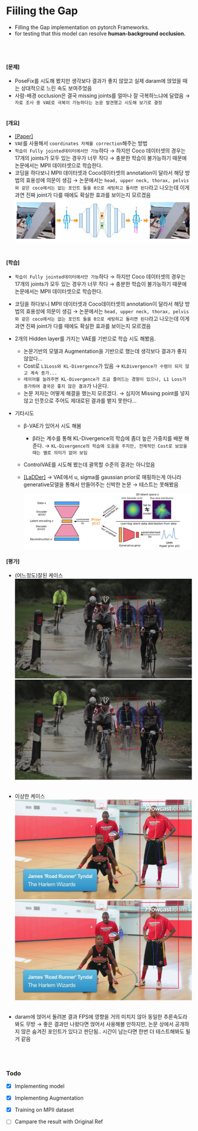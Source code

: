 # Fiiling the Gap
- Filling the Gap implementation on pytorch Frameworks.
- for testing that this model can resolve **human-background occlusion.**
<br></br>
<br></br>

#### [문제]
- PoseFix를 시도해 봤지만 생각보다 결과가 좋지 않았고 실제 daram에 얹었을 때는 상대적으로 느린 속도 보여주었음
- 사람-배경 occlusion은 결국 missing joints를 얼마나 잘 극복하느냐에 달렸음 → `자료 조사 중 VAE로 극복이 가능하다는 논문 발견했고 시도해 보기로 결정`
<br></br>


#### [개요]
- [[Paper]](https://openaccess.thecvf.com/content_ECCVW_2018/papers/11130/Carissimi_Filling_the_Gaps_Predicting_Missing_Joints_of_Human_Poses_Using_ECCVW_2018_paper.pdf)
- `VAE`를 사용해서 `coordinates 자체를 correction`해주는 방법
- `학습이 Fully jointed데이터에서만 가능`하다 → 하지만 Coco 데이터셋의 경우는 17개의 joints가 모두 있는 경우가 너무 작다 → 충분한 학습이 불가능하기 때문에 논문에서는 MPII 데이터셋으로 학습한다.
- 코딩을 하다보니 MPII 데이터셋과 Coco데이터셋의 annotation이 달라서 해당 방법의 효용성에 의문이 생김 → 논문에서는 `head, upper neck, thorax, pelvis와 같은 coco에서는 없는 포인트 들을 0으로 세팅하고 돌리면 된다`라고 나오는데 이게 과연 진짜 joint가 다를 때에도 확실한 효과를 보이는지 모르겠음
![model_arch](./imgs/model_arch.png)
<br></br>


#### [학습]
- `학습이 Fully jointed데이터에서만 가능`하다 → 하지만 Coco 데이터셋의 경우는 17개의 joints가 모두 있는 경우가 너무 작다 → 충분한 학습이 불가능하기 때문에 논문에서는 MPII 데이터셋으로 학습한다.
- 코딩을 하다보니 MPII 데이터셋과 Coco데이터셋의 annotation이 달라서 해당 방법의 효용성에 의문이 생김 → 논문에서는 `head, upper neck, thorax, pelvis와 같은 coco에서는 없는 포인트 들을 0으로 세팅하고 돌리면 된다`라고 나오는데 이게 과연 진짜 joint가 다를 때에도 확실한 효과를 보이는지 모르겠음

- 2개의 Hidden layer를 가지는 VAE를 기반으로 학습 시도 해봤음.
    - 논문기반의 모델과 Augmentation을 기반으로 했는데 생각보다 결과가 좋지 않았다...
    - Cost로 `L1Loss와 KL-Divergence`가 있음 → `KLDivergence가 수렴이 되지 않고 계속 증가...`
    - `레이어를 늘려주면 KL-Divergence가 조금 줄어드는 경향이 있으나, L1 Loss가 증가하여 결국은 좋지 않은 결과`가 나온다.
    - 논문 저자는 어떻게 해결을 했는지 모르겠다. → 심지어 Missing point를 넣지 않고 인풋으로 주어도 제대로된 결과를 뱉지 못한다...
- 기타시도
    - β-VAE가 있어서 시도 해봄
        - β라는 계수를 통해 KL-Divergence의 학습에 좀더 높은 가중치를 배분 해준다. → `KL-Divergence의 학습에 도움을 주지만, 전체적인 Cost로 보았을 때는 별로 의미가 없어 보임`
    - ControlVAE를 시도해 봤는데 괄목할 수준의 결과는 아니었음
    - [[LaDDer]](https://arxiv.org/pdf/2009.00088v1.pdf) → VAE에서 u, sigma를 gaussian prior로 매핑하는게 아니라 generative모델을 통해서 만들어주는 신박한 논문  → 테스트는 못해봤음

        ![[LaDDer]](./imgs/LaDDer.png)


#### [평가]
- (어느정도)잘된 케이스
    ![good-1](./imgs/good_1.png)
    ![good-2](./imgs/good_2.png)
    <br></br>

- 이상한 케이스
    ![bad-1](./imgs/bad_1.png)
    ![bad-2](./imgs/bad_2.png)
    <br></br>

- daram에 얹어서 돌려본 결과 FPS에 영향을 거의 미치지 않아 동일한 추론속도라 봐도 무방
→ 좋은 결과만 나왔다면 얹어서 사용해볼 만하지만, 논문 상에서 공개하지 않은 숨겨진 포인트가 있다고 판단됨.. 시간이 남는다면 한번 더 테스트해봐도 될거 같음
<br></br>
<br></br>

### Todo
- [x] Implementing model
- [x] Implementing Augmentation
- [x] Training on MPII dataset 
- [ ] Campare the result with Original Ref

